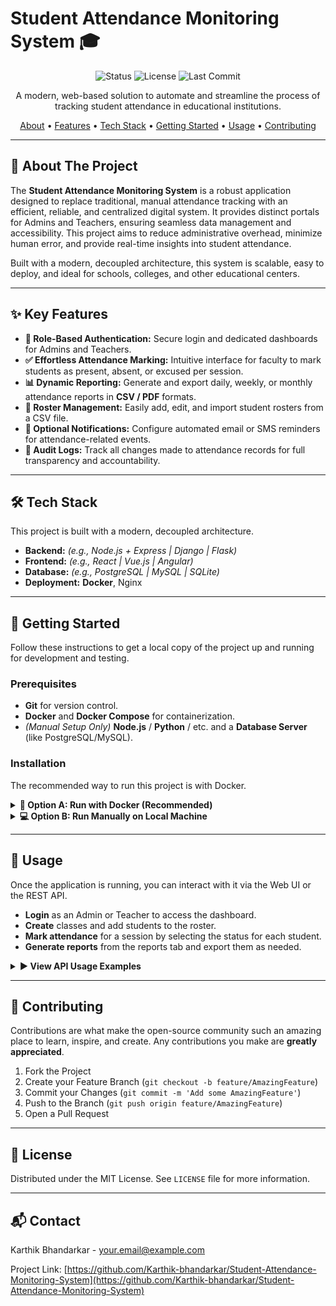 # Student Attendance Monitoring System 🎓

<p align="center">
  <img src="https://img.shields.io/badge/Status-Active-brightgreen?style=for-the-badge" alt="Status">
  <img src="https://img.shields.io/github/license/Karthik-bhandarkar/Student-Attendance-Monitoring-System?style=for-the-badge&color=blue" alt="License">
  <img src="https://img.shields.io/github/last-commit/Karthik-bhandarkar/Student-Attendance-Monitoring-System?style=for-the-badge&color=informational" alt="Last Commit">
</p>

<p align="center">
  A modern, web-based solution to automate and streamline the process of tracking student attendance in educational institutions.
</p>

<p align="center">
  <a href="#-about-the-project">About</a> •
  <a href="#-key-features">Features</a> •
  <a href="#-tech-stack">Tech Stack</a> •
  <a href="#-getting-started">Getting Started</a> •
  <a href="#-usage">Usage</a> •
  <a href="#-contributing">Contributing</a>
</p>

---

## 🌟 About The Project



The **Student Attendance Monitoring System** is a robust application designed to replace traditional, manual attendance tracking with an efficient, reliable, and centralized digital system. It provides distinct portals for Admins and Teachers, ensuring seamless data management and accessibility. This project aims to reduce administrative overhead, minimize human error, and provide real-time insights into student attendance.

Built with a modern, decoupled architecture, this system is scalable, easy to deploy, and ideal for schools, colleges, and other educational centers.

---

## ✨ Key Features

* **🔐 Role-Based Authentication:** Secure login and dedicated dashboards for Admins and Teachers.
* **✅ Effortless Attendance Marking:** Intuitive interface for faculty to mark students as present, absent, or excused per session.
* **📊 Dynamic Reporting:** Generate and export daily, weekly, or monthly attendance reports in **CSV / PDF** formats.
* **👤 Roster Management:** Easily add, edit, and import student rosters from a CSV file.
* **🔔 Optional Notifications:** Configure automated email or SMS reminders for attendance-related events.
* **📜 Audit Logs:** Track all changes made to attendance records for full transparency and accountability.

---

## 🛠️ Tech Stack

This project is built with a modern, decoupled architecture.

* **Backend:** *(e.g., Node.js + Express | Django | Flask)*
* **Frontend:** *(e.g., React | Vue.js | Angular)*
* **Database:** *(e.g., PostgreSQL | MySQL | SQLite)*
* **Deployment:** **Docker**, Nginx

---

## 🚀 Getting Started

Follow these instructions to get a local copy of the project up and running for development and testing.

### Prerequisites

* **Git** for version control.
* **Docker** and **Docker Compose** for containerization.
* *(Manual Setup Only)* **Node.js** / **Python** / etc. and a **Database Server** (like PostgreSQL/MySQL).

### Installation

The recommended way to run this project is with Docker.

<details>
<summary><strong>🐳 Option A: Run with Docker (Recommended)</strong></summary>

1.  **Clone the Repository**
    ```sh
    git clone [https://github.com/Karthik-bhandarkar/Student-Attendance-Monitoring-System.git](https://github.com/Karthik-bhandarkar/Student-Attendance-Monitoring-System.git)
    cd Student-Attendance-Monitoring-System
    ```
2.  **Configure Environment Variables**
    Create a `.env` file from the example and customize it with your keys and settings.
    ```sh
    cp .env.example .env
    ```
3.  **Build and Run the Containers**
    This command will build the images and start all the services in the background.
    ```sh
    docker-compose up -d --build
    ```
4.  **Run Database Migrations & Seeding**
    Execute the following commands to set up the database schema and populate it with initial data.
    ```sh
    docker-compose exec backend <your-migration-command>  # e.g., npm run migrate
    docker-compose exec backend <your-seed-command>      # e.g., npm run seed
    ```
5.  **Access the Application**
    * **Frontend:** `http://localhost:3000`
    * **Backend API:** `http://localhost:8000/api`

</details>

<details>
<summary><strong>💻 Option B: Run Manually on Local Machine</strong></summary>

1.  **Clone the Repository**
    ```sh
    git clone [https://github.com/Karthik-bhandarkar/Student-Attendance-Monitoring-System.git](https://github.com/Karthik-bhandarkar/Student-Attendance-Monitoring-System.git)
    cd Student-Attendance-Monitoring-System
    ```
2.  **Setup Backend**
    * Navigate to the backend directory: `cd backend`
    * Create and configure your `.env` file: `cp .env.example .env`
    * Install dependencies: `<your-install-command>` (e.g., `npm install`)
    * Run migrations and seeds: `<your-migration-and-seed-commands>`
    * Start the server: `<your-start-command>` (e.g., `npm run dev`)

3.  **Setup Frontend**
    * Navigate to the frontend directory: `cd ../frontend`
    * Install dependencies: `npm install`
    * Start the development server: `npm start`

4.  **Access the Application**
    * The frontend will be available at `http://localhost:3000`.

</details>

---

## 📖 Usage

Once the application is running, you can interact with it via the Web UI or the REST API.

* **Login** as an Admin or Teacher to access the dashboard.
* **Create** classes and add students to the roster.
* **Mark attendance** for a session by selecting the status for each student.
* **Generate reports** from the reports tab and export them as needed.

<details>
<summary><strong>▶️ View API Usage Examples</strong></summary>

-   **Authenticate**
    ```bash
    curl -X POST http://localhost:8000/api/auth/login \
      -H "Content-Type: application/json" \
      -d '{"email":"teacher@example.com","password":"password"}'
    ```
-   **Mark Attendance**
    ```bash
    curl -X POST http://localhost:8000/api/sessions/456/attendance \
      -H "Authorization: Bearer <YOUR_JWT_TOKEN>" \
      -H "Content-Type: application/json" \
      -d '{"student_id":789,"status":"present"}'
    ```

</details>

---

## 🤝 Contributing

Contributions are what make the open-source community such an amazing place to learn, inspire, and create. Any contributions you make are **greatly appreciated**.

1.  Fork the Project
2.  Create your Feature Branch (`git checkout -b feature/AmazingFeature`)
3.  Commit your Changes (`git commit -m 'Add some AmazingFeature'`)
4.  Push to the Branch (`git push origin feature/AmazingFeature`)
5.  Open a Pull Request

---

## 📜 License

Distributed under the MIT License. See `LICENSE` file for more information.

---

## 📬 Contact

Karthik Bhandarkar - [your.email@example.com](mailto:your.email@example.com)

Project Link: [https://github.com/Karthik-bhandarkar/Student-Attendance-Monitoring-System](https://github.com/Karthik-bhandarkar/Student-Attendance-Monitoring-System)
